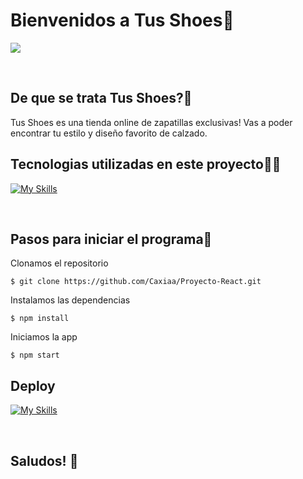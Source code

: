 # Bienvenidos a Tus Shoes👟

![](https://res.cloudinary.com/di3joq5ec/image/upload/v1664295720/logo_small_ysh8ia.png)

<br>

## De que se trata Tus Shoes?🤔

Tus Shoes es una tienda online de zapatillas exclusivas! Vas a poder encontrar tu estilo y diseño favorito de calzado.


## Tecnologias utilizadas en este proyecto👩‍💻
[![My Skills](https://skillicons.dev/icons?i=js,html,css,sass,react,firebase)](https://skillicons.dev)

<br>

## Pasos para iniciar el programa📃

Clonamos el repositorio

`$ git clone https://github.com/Caxiaa/Proyecto-React.git`

Instalamos las dependencias

`$ npm install`

Iniciamos la app

`$ npm start`

## Deploy

[![My Skills](https://skillicons.dev/icons?i=vercel)](https://proyecto-react-ee2w-7k0r8246y-caxiaa.vercel.app)

<br>


## Saludos! 👋